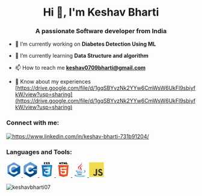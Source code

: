 <h1 align="center">Hi 👋, I'm Keshav Bharti</h1>
<h3 align="center">A passionate Software developer from India</h3>

- 🔭 I’m currently working on **Diabetes Detection Using ML**

- 🌱 I’m currently learning **Data Structure and algorithm**

- 📫 How to reach me **keshav0709bharti@gmail.com**

- 📄 Know about my experiences [https://drive.google.com/file/d/1gqSBYvzNk2YYw6CmWsW6UkFl9sbiyfkW/view?usp=sharing](https://drive.google.com/file/d/1gqSBYvzNk2YYw6CmWsW6UkFl9sbiyfkW/view?usp=sharing)

<h3 align="left">Connect with me:</h3>
<p align="left">
<a href="https://www.linkedin.com/in/keshav-bharti-731b91204/" target="blank"><img align="center" src="https://raw.githubusercontent.com/rahuldkjain/github-profile-readme-generator/master/src/images/icons/Social/linked-in-alt.svg" alt="https://www.linkedin.com/in/keshav-bharti-731b91204/" height="30" width="40" /></a>
</p>

<h3 align="left">Languages and Tools:</h3>
<p align="left"> <a href="https://www.cprogramming.com/" target="_blank" rel="noreferrer"> <img src="https://raw.githubusercontent.com/devicons/devicon/master/icons/c/c-original.svg" alt="c" width="40" height="40"/> </a> <a href="https://www.w3schools.com/cpp/" target="_blank" rel="noreferrer"> <img src="https://raw.githubusercontent.com/devicons/devicon/master/icons/cplusplus/cplusplus-original.svg" alt="cplusplus" width="40" height="40"/> </a> <a href="https://www.w3schools.com/css/" target="_blank" rel="noreferrer"> <img src="https://raw.githubusercontent.com/devicons/devicon/master/icons/css3/css3-original-wordmark.svg" alt="css3" width="40" height="40"/> </a> <a href="https://www.w3.org/html/" target="_blank" rel="noreferrer"> <img src="https://raw.githubusercontent.com/devicons/devicon/master/icons/html5/html5-original-wordmark.svg" alt="html5" width="40" height="40"/> </a> <a href="https://www.java.com" target="_blank" rel="noreferrer"> <img src="https://raw.githubusercontent.com/devicons/devicon/master/icons/java/java-original.svg" alt="java" width="40" height="40"/> </a> <a href="https://developer.mozilla.org/en-US/docs/Web/JavaScript" target="_blank" rel="noreferrer"> <img src="https://raw.githubusercontent.com/devicons/devicon/master/icons/javascript/javascript-original.svg" alt="javascript" width="40" height="40"/> </a> </p>

<p><img align="center" src="https://github-readme-stats.vercel.app/api/top-langs?username=keshavbharti07&show_icons=true&locale=en&layout=compact" alt="keshavbharti07" /></p>
